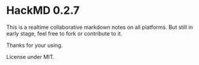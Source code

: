 HackMD 0.2.7
===

This is a realtime collaborative markdown notes on all platforms.
But still in early stage, feel free to fork or contribute to it.

Thanks for your using.

License under MIT.